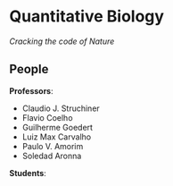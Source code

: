# Quantitative Biology

_Cracking the code of Nature_

## People

**Professors**:
- Claudio J. Struchiner
- Flavio Coelho
- Guilherme Goedert
- Luiz Max Carvalho
- Paulo V. Amorim
- Soledad Aronna

**Students**:
